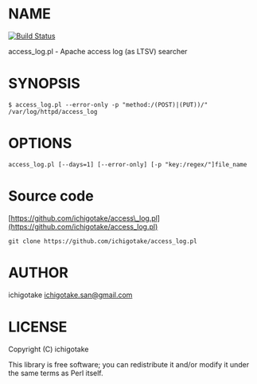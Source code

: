 # NAME

[![Build Status](https://travis-ci.org/ichigotake/access_log.pl.svg?branch=master)](https://travis-ci.org/ichigotake/access_log.pl)

access\_log.pl - Apache access log (as LTSV) searcher

# SYNOPSIS

    $ access_log.pl --error-only -p "method:/(POST)|(PUT))/" /var/log/httpd/access_log

# OPTIONS

    access_log.pl [--days=1] [--error-only] [-p "key:/regex/"]file_name

# Source code

[https://github.com/ichigotake/access\_log.pl](https://github.com/ichigotake/access_log.pl)

    git clone https://github.com/ichigotake/access_log.pl

# AUTHOR

ichigotake <ichigotake.san@gmail.com>

# LICENSE

Copyright (C) ichigotake

This library is free software; you can redistribute it and/or modify it under the same terms as Perl itself.
